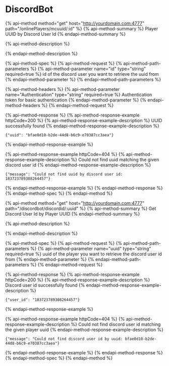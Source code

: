 # DiscordBot

{% api-method method="get" host="http://yourdomain.com:4777" path="/onlinePlayers/mcuuid/:id" %}
{% api-method-summary %}
Player UUID by Discord User Id
{% endapi-method-summary %}

{% api-method-description %}

{% endapi-method-description %}

{% api-method-spec %}
{% api-method-request %}
{% api-method-path-parameters %}
{% api-method-parameter name="id" type="string" required=true %}
id of the discord user you want to retrieve the uuid from
{% endapi-method-parameter %}
{% endapi-method-path-parameters %}

{% api-method-headers %}
{% api-method-parameter name="Authentication" type="string" required=true %}
Authentication token for basic authentication
{% endapi-method-parameter %}
{% endapi-method-headers %}
{% endapi-method-request %}

{% api-method-response %}
{% api-method-response-example httpCode=200 %}
{% api-method-response-example-description %}
UUID successfully found
{% endapi-method-response-example-description %}

```
{"uuid": "bfae0d10-b2de-44d8-b6c9-e70387cc3aea"}
```
{% endapi-method-response-example %}

{% api-method-response-example httpCode=404 %}
{% api-method-response-example-description %}
Could not find uuid matching the given discord user id
{% endapi-method-response-example-description %}

```
{"message": "Could not find uuid by discord user id: 183723789308264457"}
```
{% endapi-method-response-example %}
{% endapi-method-response %}
{% endapi-method-spec %}
{% endapi-method %}

{% api-method method="get" host="http://yourdomain.com:4777" path="/discordbot/discordid/:uuid" %}
{% api-method-summary %}
Get Discord User Id by Player UUID
{% endapi-method-summary %}

{% api-method-description %}

{% endapi-method-description %}

{% api-method-spec %}
{% api-method-request %}
{% api-method-path-parameters %}
{% api-method-parameter name="uuid" type="string" required=true %}
uuid of the player you want to retrieve the discord user id from
{% endapi-method-parameter %}
{% endapi-method-path-parameters %}
{% endapi-method-request %}

{% api-method-response %}
{% api-method-response-example httpCode=200 %}
{% api-method-response-example-description %}
Discord user id successfully found
{% endapi-method-response-example-description %}

```
{"user_id": "183723789308264457"}
```
{% endapi-method-response-example %}

{% api-method-response-example httpCode=404 %}
{% api-method-response-example-description %}
Could not find discord user id matching the given player uuid
{% endapi-method-response-example-description %}

```
{"message": "Could not find discord user id by uuid: bfae0d10-b2de-44d8-b6c9-e70387cc3aea"}
```
{% endapi-method-response-example %}
{% endapi-method-response %}
{% endapi-method-spec %}
{% endapi-method %}

